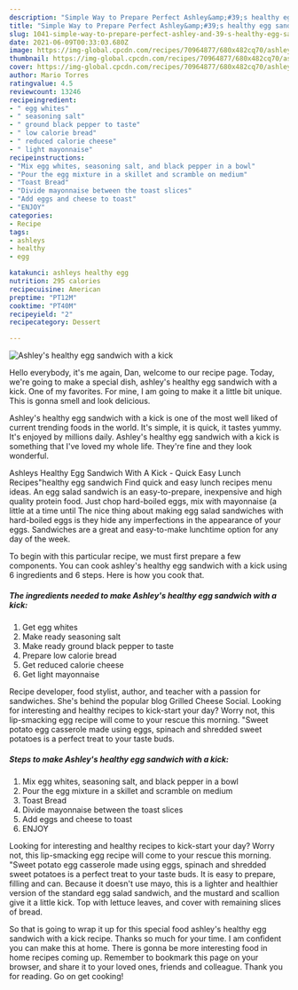 ```yaml
---
description: "Simple Way to Prepare Perfect Ashley&amp;#39;s healthy egg sandwich with a kick"
title: "Simple Way to Prepare Perfect Ashley&amp;#39;s healthy egg sandwich with a kick"
slug: 1041-simple-way-to-prepare-perfect-ashley-and-39-s-healthy-egg-sandwich-with-a-kick
date: 2021-06-09T00:33:03.680Z
image: https://img-global.cpcdn.com/recipes/70964877/680x482cq70/ashleys-healthy-egg-sandwich-with-a-kick-recipe-main-photo.jpg
thumbnail: https://img-global.cpcdn.com/recipes/70964877/680x482cq70/ashleys-healthy-egg-sandwich-with-a-kick-recipe-main-photo.jpg
cover: https://img-global.cpcdn.com/recipes/70964877/680x482cq70/ashleys-healthy-egg-sandwich-with-a-kick-recipe-main-photo.jpg
author: Mario Torres
ratingvalue: 4.5
reviewcount: 13246
recipeingredient:
- " egg whites"
- " seasoning salt"
- " ground black pepper to taste"
- " low calorie bread"
- " reduced calorie cheese"
- " light mayonnaise"
recipeinstructions:
- "Mix egg whites, seasoning salt, and black pepper in a bowl"
- "Pour the egg mixture in a skillet and scramble on medium"
- "Toast Bread"
- "Divide mayonnaise between the toast slices"
- "Add eggs and cheese to toast"
- "ENJOY"
categories:
- Recipe
tags:
- ashleys
- healthy
- egg

katakunci: ashleys healthy egg 
nutrition: 295 calories
recipecuisine: American
preptime: "PT12M"
cooktime: "PT40M"
recipeyield: "2"
recipecategory: Dessert

---
```



![Ashley&#39;s healthy egg sandwich with a kick](https://img-global.cpcdn.com/recipes/70964877/680x482cq70/ashleys-healthy-egg-sandwich-with-a-kick-recipe-main-photo.jpg)

Hello everybody, it's me again, Dan, welcome to our recipe page. Today, we're going to make a special dish, ashley&#39;s healthy egg sandwich with a kick. One of my favorites. For mine, I am going to make it a little bit unique. This is gonna smell and look delicious.

Ashley&#39;s healthy egg sandwich with a kick is one of the most well liked of current trending foods in the world. It's simple, it is quick, it tastes yummy. It's enjoyed by millions daily. Ashley&#39;s healthy egg sandwich with a kick is something that I've loved my whole life. They're fine and they look wonderful.

Ashleys Healthy Egg Sandwich With A Kick - Quick Easy Lunch Recipes&#34;healthy egg sandwich Find quick and easy lunch recipes menu ideas. An egg salad sandwich is an easy-to-prepare, inexpensive and high quality protein food. Just chop hard-boiled eggs, mix with mayonnaise (a little at a time until The nice thing about making egg salad sandwiches with hard-boiled eggs is they hide any imperfections in the appearance of your eggs. Sandwiches are a great and easy-to-make lunchtime option for any day of the week.


To begin with this particular recipe, we must first prepare a few components. You can cook ashley&#39;s healthy egg sandwich with a kick using 6 ingredients and 6 steps. Here is how you cook that.

<!--inarticleads1-->

##### The ingredients needed to make Ashley&#39;s healthy egg sandwich with a kick:

1. Get  egg whites
1. Make ready  seasoning salt
1. Make ready  ground black pepper to taste
1. Prepare  low calorie bread
1. Get  reduced calorie cheese
1. Get  light mayonnaise


Recipe developer, food stylist, author, and teacher with a passion for sandwiches. She&#39;s behind the popular blog Grilled Cheese Social. Looking for interesting and healthy recipes to kick-start your day? Worry not, this lip-smacking egg recipe will come to your rescue this morning. &#34;Sweet potato egg casserole made using eggs, spinach and shredded sweet potatoes is a perfect treat to your taste buds. 

<!--inarticleads2-->

##### Steps to make Ashley&#39;s healthy egg sandwich with a kick:

1. Mix egg whites, seasoning salt, and black pepper in a bowl
1. Pour the egg mixture in a skillet and scramble on medium
1. Toast Bread
1. Divide mayonnaise between the toast slices
1. Add eggs and cheese to toast
1. ENJOY


Looking for interesting and healthy recipes to kick-start your day? Worry not, this lip-smacking egg recipe will come to your rescue this morning. &#34;Sweet potato egg casserole made using eggs, spinach and shredded sweet potatoes is a perfect treat to your taste buds. It is easy to prepare, filling and can. Because it doesn&#39;t use mayo, this is a lighter and healthier version of the standard egg salad sandwich, and the mustard and scallion give it a little kick. Top with lettuce leaves, and cover with remaining slices of bread. 

So that is going to wrap it up for this special food ashley&#39;s healthy egg sandwich with a kick recipe. Thanks so much for your time. I am confident you can make this at home. There is gonna be more interesting food in home recipes coming up. Remember to bookmark this page on your browser, and share it to your loved ones, friends and colleague. Thank you for reading. Go on get cooking!

